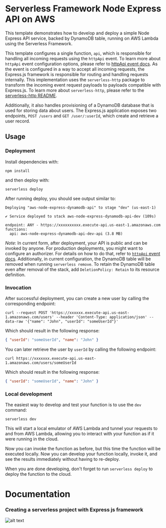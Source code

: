 <!--
title: 'Serverless Framework Node Express API service backed by DynamoDB on AWS'
description: 'This template demonstrates how to develop and deploy a simple Node Express API service backed by DynamoDB running on AWS Lambda using the Serverless Framework.'
layout: Doc
framework: v4
platform: AWS
language: nodeJS
priority: 1
authorLink: 'https://github.com/serverless'
authorName: 'Serverless, Inc.'
authorAvatar: 'https://avatars1.githubusercontent.com/u/13742415?s=200&v=4'
-->

# Serverless Framework Node Express API on AWS

This template demonstrates how to develop and deploy a simple Node Express API service, backed by DynamoDB table, running on AWS Lambda using the Serverless Framework.

This template configures a single function, `api`, which is responsible for handling all incoming requests using the `httpApi` event. To learn more about `httpApi` event configuration options, please refer to [httpApi event docs](https://www.serverless.com/framework/docs/providers/aws/events/http-api/). As the event is configured in a way to accept all incoming requests, the Express.js framework is responsible for routing and handling requests internally. This implementation uses the `serverless-http` package to transform the incoming event request payloads to payloads compatible with Express.js. To learn more about `serverless-http`, please refer to the [serverless-http README](https://github.com/dougmoscrop/serverless-http).

Additionally, it also handles provisioning of a DynamoDB database that is used for storing data about users. The Express.js application exposes two endpoints, `POST /users` and `GET /user/:userId`, which create and retrieve a user record.

## Usage

### Deployment

Install dependencies with:

```
npm install
```

and then deploy with:

```
serverless deploy
```

After running deploy, you should see output similar to:

```
Deploying "aws-node-express-dynamodb-api" to stage "dev" (us-east-1)

✔ Service deployed to stack aws-node-express-dynamodb-api-dev (109s)

endpoint: ANY - https://xxxxxxxxxx.execute-api.us-east-1.amazonaws.com
functions:
  api: aws-node-express-dynamodb-api-dev-api (3.8 MB)
```

_Note_: In current form, after deployment, your API is public and can be invoked by anyone. For production deployments, you might want to configure an authorizer. For details on how to do that, refer to [`httpApi` event docs](https://www.serverless.com/framework/docs/providers/aws/events/http-api/). Additionally, in current configuration, the DynamoDB table will be removed when running `serverless remove`. To retain the DynamoDB table even after removal of the stack, add `DeletionPolicy: Retain` to its resource definition.

### Invocation

After successful deployment, you can create a new user by calling the corresponding endpoint:

```
curl --request POST 'https://xxxxxx.execute-api.us-east-1.amazonaws.com/users' --header 'Content-Type: application/json' --data-raw '{"name": "John", "userId": "someUserId"}'
```

Which should result in the following response:

```json
{ "userId": "someUserId", "name": "John" }
```

You can later retrieve the user by `userId` by calling the following endpoint:

```
curl https://xxxxxxx.execute-api.us-east-1.amazonaws.com/users/someUserId
```

Which should result in the following response:

```json
{ "userId": "someUserId", "name": "John" }
```

### Local development

The easiest way to develop and test your function is to use the `dev` command:

```
serverless dev
```

This will start a local emulator of AWS Lambda and tunnel your requests to and from AWS Lambda, allowing you to interact with your function as if it were running in the cloud.

Now you can invoke the function as before, but this time the function will be executed locally. Now you can develop your function locally, invoke it, and see the results immediately without having to re-deploy.

When you are done developing, don't forget to run `serverless deploy` to deploy the function to the cloud.

# Documentation

### Creating a serverless project with Express js framework

![alt text](image.png)

